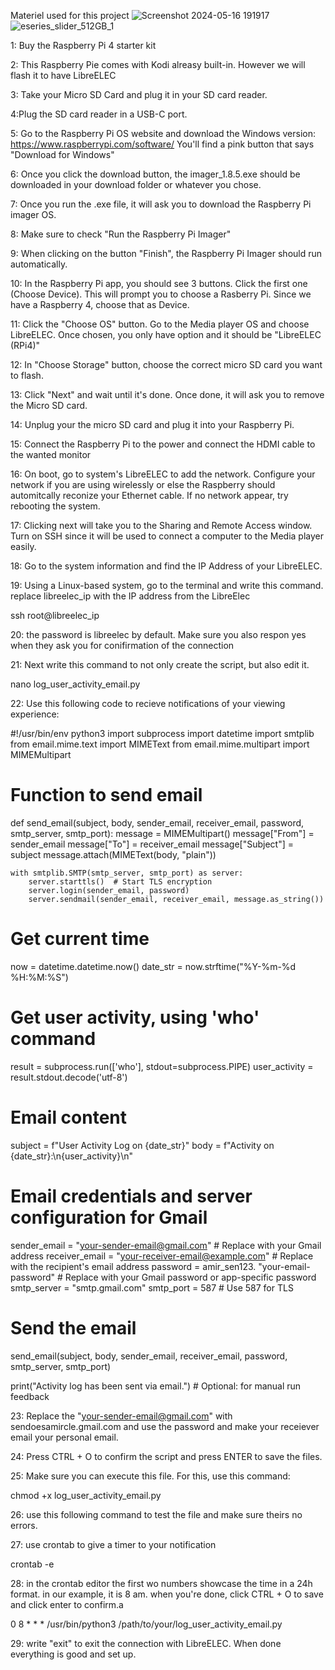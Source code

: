 Materiel used for this project
![Screenshot 2024-05-16 191917](https://github.com/AmirGeorgesHaya/Unix_Project/assets/129766673/08cf83a3-fe7d-480f-8aba-06c913f93b48) ![eseries_slider_512GB_1](https://github.com/AmirGeorgesHaya/Unix_Project/assets/129766673/3153385d-e5a9-4ebb-bb34-b91035d765b7)

1: Buy  the Raspberry Pi 4 starter kit

2: This Raspberry Pie comes with Kodi alreasy built-in. However we will flash it to have LibreELEC

3: Take your Micro SD Card and plug it in your SD card reader.

4:Plug the SD card reader in a USB-C port.

5: Go to the Raspberry Pi OS website and download the Windows version: https://www.raspberrypi.com/software/
You'll find a pink button that says "Download for Windows"

6: Once you click the download button, the imager_1.8.5.exe should be downloaded in your download folder or whatever you chose.

7: Once you run the .exe file, it will ask you to download the Raspberry Pi imager OS.

8: Make sure to check "Run the Raspberry Pi Imager"

9: When clicking on the button "Finish", the Raspberry Pi Imager should run automatically.

10: In the Raspberry Pi app, you should see 3 buttons. Click the first one (Choose Device). This will prompt you to choose a Rasberry Pi. Since we have a Raspberry 4, choose that as Device.

11: Click the "Choose OS" button. Go to the Media player OS and choose LibreELEC. Once chosen, you only have option and it should be "LibreELEC (RPi4)"

12: In "Choose Storage" button, choose the correct micro SD card you want to flash.

13: Click "Next" and wait until it's done. Once done, it will ask you to remove the Micro SD card.

14: Unplug your the micro SD card and plug it into your Raspberry Pi.

15: Connect the Raspberry Pi to the power and connect the HDMI cable to the wanted monitor

16: On boot, go to system's LibreELEC to add the network. Configure your network if you are using wirelessly or else the Raspberry should automitcally reconize your Ethernet cable. If no network appear, try rebooting the system.

17: Clicking next will take you to the Sharing and Remote Access window. Turn on SSH since it will be used to connect a computer to the Media player easily.

18: Go to the system information and find the IP Address of your LibreELEC. 

19: Using a Linux-based system, go to the terminal and write this command. replace libreelec_ip with the IP address from the LibreElec

ssh root@libreelec_ip

20: the password is libreelec by default. Make sure you also respon yes when they ask you for conifirmation of the connection

21: Next write this command to not only create the script, but also edit it.

nano log_user_activity_email.py

22: Use this following code to recieve notifications of your viewing experience:

#!/usr/bin/env python3
import subprocess
import datetime
import smtplib
from email.mime.text import MIMEText
from email.mime.multipart import MIMEMultipart

# Function to send email
def send_email(subject, body, sender_email, receiver_email, password, smtp_server, smtp_port):
    message = MIMEMultipart()
    message["From"] = sender_email
    message["To"] = receiver_email
    message["Subject"] = subject
    message.attach(MIMEText(body, "plain"))
    
    with smtplib.SMTP(smtp_server, smtp_port) as server:
        server.starttls()  # Start TLS encryption
        server.login(sender_email, password)
        server.sendmail(sender_email, receiver_email, message.as_string())

# Get current time
now = datetime.datetime.now()
date_str = now.strftime("%Y-%m-%d %H:%M:%S")

# Get user activity, using 'who' command
result = subprocess.run(['who'], stdout=subprocess.PIPE)
user_activity = result.stdout.decode('utf-8')

# Email content
subject = f"User Activity Log on {date_str}"
body = f"Activity on {date_str}:\n{user_activity}\n"

# Email credentials and server configuration for Gmail
sender_email = "your-sender-email@gmail.com"  # Replace with your Gmail address
receiver_email = "your-receiver-email@example.com"  # Replace with the recipient's email address
password = amir_sen123. "your-email-password"  # Replace with your Gmail password or app-specific password
smtp_server = "smtp.gmail.com"
smtp_port = 587  # Use 587 for TLS

# Send the email
send_email(subject, body, sender_email, receiver_email, password, smtp_server, smtp_port)

print("Activity log has been sent via email.")  # Optional: for manual run feedback

23: Replace the "your-sender-email@gmail.com" with sendoesamircle.gmail.com and use the password  and make your receiever email your personal email.

24: Press CTRL + O to confirm the script and press ENTER to save the files.

25: Make sure you can execute this file. For this, use this command:

chmod +x log_user_activity_email.py

26: use this following command to test the file and make sure theirs no errors. 

27: use crontab to give a timer to your notification

crontab -e

28: in the crontab editor the first wo numbers showcase the time in a 24h format. in our example, it is 8 am. when you're done, click CTRL + O to save and click enter to confirm.a

0 8 * * * /usr/bin/python3 /path/to/your/log_user_activity_email.py

29: write "exit" to exit the connection with LibreELEC. When done everything is good and set up.
